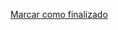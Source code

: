 <a onclick="test()" href="http://147.182.201.108:8080/finish/ansible-playbooks1" target="_parent" class="btn primary-btn">Marcar como finalizado</a>
